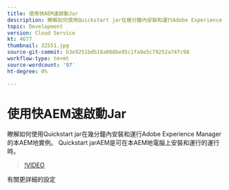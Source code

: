 ```yaml
---
title: 使用快AEM速啟動Jar
description: 瞭解如何使用Quickstart jar在幾分鐘內安裝和運行Adobe Experience Manager的本AEM地實例。 Quickstart jarAEM是可在本AEM地電腦上安裝和運行的運行時。
topic: Development
version: Cloud Service
kt: 4677
thumbnail: 32551.jpg
source-git-commit: b3e9251bdb18a008be95c1fa9e5c79252a74fc98
workflow-type: tm+mt
source-wordcount: '97'
ht-degree: 0%

---
```



# 使用快AEM速啟動Jar

瞭解如何使用Quickstart jar在幾分鐘內安裝和運行Adobe Experience Manager的本AEM地實例。 Quickstart jarAEM是可在本AEM地電腦上安裝和運行的運行時。

>[!VIDEO](https://video.tv.adobe.com/v/32551?quality=12&learn=on)

有關更詳細的設定
